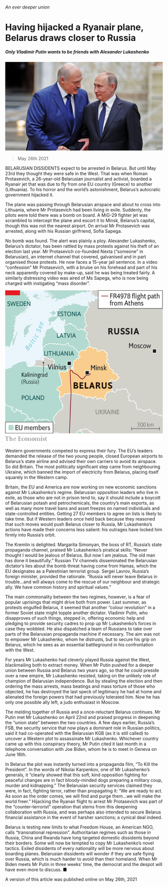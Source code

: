 ###### An ever deeper union

# Having hijacked a Ryanair plane, Belarus draws closer to Russia 

##### Only Vladimir Putin wants to be friends with Alexander Lukashenko 

![image](images/20210529_eup001.jpg) 

> May 26th 2021 

BELARUSIAN DISSIDENTS expect to be arrested in Belarus. But until May 23rd they thought they were safe in the West. That was when Roman Protasevich, a 26-year-old Belarusian journalist and activist, boarded a Ryanair jet that was due to fly from one EU country (Greece) to another (Lithuania). To his horror and the world’s astonishment, Belarus’s autocratic government hijacked it.

The plane was passing through Belarusian airspace and about to cross into Lithuania, where Mr Protasevich had been living in exile. Suddenly, the pilots were told there was a bomb on board. A MiG-29 fighter jet was scrambled to intercept the plane and escort it to Minsk, Belarus’s capital, though this was not the nearest airport. On arrival Mr Protasevich was arrested, along with his Russian girlfriend, Sofia Sapega.


No bomb was found. The alert was plainly a ploy. Alexander Lukashenko, Belarus’s dictator, has been rattled by mass protests against his theft of an election last year. Mr Protasevich co-founded Nexta (“someone” in Belarusian), an internet channel that covered, galvanised and in part organised those protests. He now faces a 15-year jail sentence. In a video “confession” Mr Protasevich, with a bruise on his forehead and part of his neck apparently covered by make-up, said he was being treated fairly. A similarly distressing video was aired of Ms Sapega, who is now being charged with instigating “mass disorder”.

![image](images/20210529_eum920.png) 


Western governments competed to express their fury. The EU’s leaders demanded the release of the two young people, closed European airports to Belarus’s state airline and advised their own carriers to avoid its airspace. So did Britain. The most politically significant step came from neighbouring Ukraine, which banned the import of electricity from Belarus, placing itself squarely in the Western camp.

Britain, the EU and America are now working on new economic sanctions against Mr Lukashenko’s regime. Belarusian opposition leaders who live in exile, as those who are not in prison tend to, say it should include a boycott of Belarusian potash and petrochemicals, the country’s main exports, as well as many more travel bans and asset freezes on named individuals and state-controlled entities. Getting 27 EU members to agree on lists is likely to take time. But if Western leaders once held back because they reasoned that such moves would push Belarus closer to Russia, Mr Lukashenko’s actions have made their concerns less salient: his outrages have locked him firmly into Russia’s orbit.

The Kremlin is delighted. Margarita Simonyan, the boss of RT, Russia’s state propaganda channel, praised Mr Lukashenko’s piratical skills: “Never thought I would be jealous of Belarus. But now I am jealous. The old man has done it beautifully.” Russian TV channels disseminated the Belarusian dictator’s lies about the bomb threat having come from Hamas, which the EU designates as a Palestinian terrorist group. Sergei Lavrov, Russia’s foreign minister, provided the rationale. “Russia will never leave Belarus in trouble…and will always come to the rescue of our neighbour and strategic ally. We have common history and spiritual values.”

The main commonality between the two regimes, however, is a fear of popular uprisings that might drive both from power. Last summer, as protests engulfed Belarus, it seemed that another “colour revolution” in a former Soviet state might topple another dictator. Vladimir Putin, who disapproves of such things, stepped in, offering economic help and pledging to provide security cadres to prop up Mr Lukashenko’s forces in case they wobbled. He also dispatched a team of Russians to take over parts of the Belarusian propaganda machine if necessary. The aim was not to empower Mr Lukashenko, whom he distrusts, but to secure his grip on Belarus, which he sees as an essential battleground in his confrontation with the West.

For years Mr Lukashenko had cleverly played Russia against the West, blackmailing both to extract money. When Mr Putin pushed for a deeper union between Russia and Belarus two years ago, so that he could preside over a new empire, Mr Lukashenko resisted, taking on the unlikely role of champion of Belarusian independence. But by stealing the election and then ordering the mass arrests, mass beatings and mass torture of those who objected, he has destroyed the last speck of legitimacy he had at home and alienated the foreign powers that had previously tolerated him. Now he has only one possible ally left, a judo enthusiast in Moscow.

The melding together of Russia and a once-reluctant Belarus continues. Mr Putin met Mr Lukashenko on April 22nd and praised progress in deepening the “union state” between the two countries. A few days earlier, Russia’s FSB, the security service that now plays a dominant role in Russian politics, said it had co-operated with the Belarusian KGB (as it is still called) to uncover a Western plot to assassinate Mr Lukashenko. Whichever country came up with this conspiracy theory, Mr Putin cited it last month in a telephone conversation with Joe Biden, whom he is to meet in Geneva on June 16th.

In Belarus the plot was instantly turned into a propaganda film, “To Kill the President”. In the words of Nikolai Karpenkov, one of Mr Lukashenko’s generals, it “clearly showed that this soft, kind opposition fighting for peaceful changes are in fact bloody-minded dogs preparing a military coup, murder and kidnapping.” The Belarusian security services claimed they were, in fact, fighting terror, rather than propagating it: “We are ready to act. As soon as the order comes, we will find and purge them…we will make the world freer.” Hijacking the Ryanair flight to arrest Mr Protasevich was part of the “counter-terrorist” operation that stems from this deepening collaboration with Russia, and was perhaps also intended to secure Belarus financial assistance in the event of harsher sanctions; a cynical deal indeed.

Belarus is testing new limits to what Freedom House, an American NGO, calls “transnational repression”. Authoritarian regimes such as those in Russia, China and Rwanda have long targeted domestic dissidents beyond their borders. Some will now be tempted to copy Mr Lukashenko’s novel tactics. Exiled dissidents of every nationality will be more nervous about boarding planes. Belarusian dissidents will wonder if they are safe flying over Russia, which is much harder to avoid than their homeland. When Mr Biden meets Mr Putin in three weeks’ time, the democrat and the despot will have even more to discuss. ■

A version of this article was published online on May 26th, 2021


